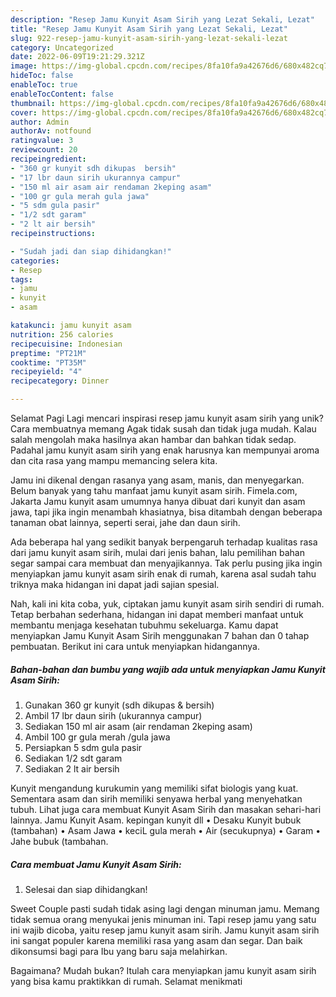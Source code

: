 ```yaml
---
description: "Resep Jamu Kunyit Asam Sirih yang Lezat Sekali, Lezat"
title: "Resep Jamu Kunyit Asam Sirih yang Lezat Sekali, Lezat"
slug: 922-resep-jamu-kunyit-asam-sirih-yang-lezat-sekali-lezat
category: Uncategorized
date: 2022-06-09T19:21:29.321Z
image: https://img-global.cpcdn.com/recipes/8fa10fa9a42676d6/680x482cq70/jamu-kunyit-asam-sirih-foto-resep-utama.jpg
hideToc: false
enableToc: true
enableTocContent: false
thumbnail: https://img-global.cpcdn.com/recipes/8fa10fa9a42676d6/680x482cq70/jamu-kunyit-asam-sirih-foto-resep-utama.jpg
cover: https://img-global.cpcdn.com/recipes/8fa10fa9a42676d6/680x482cq70/jamu-kunyit-asam-sirih-foto-resep-utama.jpg
author: Admin
authorAv: notfound
ratingvalue: 3
reviewcount: 20
recipeingredient:
- "360 gr kunyit sdh dikupas  bersih"
- "17 lbr daun sirih ukurannya campur"
- "150 ml air asam air rendaman 2keping asam"
- "100 gr gula merah gula jawa"
- "5 sdm gula pasir"
- "1/2 sdt garam"
- "2 lt air bersih"
recipeinstructions:

- "Sudah jadi dan siap dihidangkan!"
categories:
- Resep
tags:
- jamu
- kunyit
- asam

katakunci: jamu kunyit asam 
nutrition: 256 calories
recipecuisine: Indonesian
preptime: "PT21M"
cooktime: "PT35M"
recipeyield: "4"
recipecategory: Dinner

---
```



Selamat Pagi Lagi mencari inspirasi resep jamu kunyit asam sirih yang unik? Cara membuatnya memang Agak tidak susah dan tidak juga mudah. Kalau salah mengolah maka hasilnya akan hambar dan bahkan tidak sedap. Padahal jamu kunyit asam sirih yang enak harusnya kan mempunyai aroma dan cita rasa yang mampu memancing selera kita.


Jamu ini dikenal dengan rasanya yang asam, manis, dan menyegarkan. Belum banyak yang tahu manfaat jamu kunyit asam sirih. Fimela.com, Jakarta Jamu kunyit asam umumnya hanya dibuat dari kunyit dan asam jawa, tapi jika ingin menambah khasiatnya, bisa ditambah dengan beberapa tanaman obat lainnya, seperti serai, jahe dan daun sirih.

Ada beberapa hal yang sedikit banyak berpengaruh terhadap kualitas rasa dari jamu kunyit asam sirih, mulai dari jenis bahan, lalu pemilihan bahan segar sampai cara membuat dan menyajikannya. Tak perlu pusing jika ingin menyiapkan jamu kunyit asam sirih enak di rumah, karena asal sudah tahu triknya maka hidangan ini dapat jadi sajian spesial.


Nah, kali ini kita coba, yuk, ciptakan jamu kunyit asam sirih sendiri di rumah. Tetap berbahan sederhana, hidangan ini dapat memberi manfaat untuk membantu menjaga kesehatan tubuhmu sekeluarga. Kamu dapat menyiapkan Jamu Kunyit Asam Sirih menggunakan 7 bahan dan 0 tahap pembuatan. Berikut ini cara untuk menyiapkan hidangannya.

<!--inarticleads1-->

##### Bahan-bahan dan bumbu yang wajib ada untuk menyiapkan Jamu Kunyit Asam Sirih:

1. Gunakan 360 gr kunyit (sdh dikupas &amp; bersih)
1. Ambil 17 lbr daun sirih (ukurannya campur)
1. Sediakan 150 ml air asam (air rendaman 2keping asam)
1. Ambil 100 gr gula merah /gula jawa
1. Persiapkan 5 sdm gula pasir
1. Sediakan 1/2 sdt garam
1. Sediakan 2 lt air bersih


Kunyit mengandung kurukumin yang memiliki sifat biologis yang kuat. Sementara asam dan sirih memiliki senyawa herbal yang menyehatkan tubuh. Lihat juga cara membuat Kunyit Asam Sirih dan masakan sehari-hari lainnya. Jamu Kunyit Asam. kepingan kunyit dll • Desaku Kunyit bubuk (tambahan) • Asam Jawa • keciL gula merah • Air (secukupnya) • Garam • Jahe bubuk (tambahan. 

<!--inarticleads2-->

##### Cara membuat Jamu Kunyit Asam Sirih:


1. Selesai dan siap dihidangkan!

Sweet Couple pasti sudah tidak asing lagi dengan minuman jamu. Memang tidak semua orang menyukai jenis minuman ini. Tapi resep jamu yang satu ini wajib dicoba, yaitu resep jamu kunyit asam sirih. Jamu kunyit asam sirih ini sangat populer karena memiliki rasa yang asam dan segar. Dan baik dikonsumsi bagi para Ibu yang baru saja melahirkan. 

Bagaimana? Mudah bukan? Itulah cara menyiapkan jamu kunyit asam sirih yang bisa kamu praktikkan di rumah. Selamat menikmati

